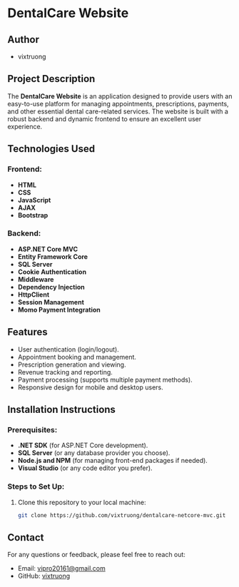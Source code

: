# DentalCare Website

## Author
- vixtruong

## Project Description
The **DentalCare Website** is an application designed to provide users with an easy-to-use platform for managing appointments, prescriptions, payments, and other essential dental care-related services. The website is built with a robust backend and dynamic frontend to ensure an excellent user experience.

## Technologies Used

### Frontend:
- **HTML**
- **CSS**
- **JavaScript**
- **AJAX**
- **Bootstrap**

### Backend:
- **ASP.NET Core MVC**
- **Entity Framework Core**
- **SQL Server**
- **Cookie Authentication**
- **Middleware**
- **Dependency Injection**
- **HttpClient**
- **Session Management**
- **Momo Payment Integration**

## Features
- User authentication (login/logout).
- Appointment booking and management.
- Prescription generation and viewing.
- Revenue tracking and reporting.
- Payment processing (supports multiple payment methods).
- Responsive design for mobile and desktop users.

## Installation Instructions

### Prerequisites:
- **.NET SDK** (for ASP.NET Core development).
- **SQL Server** (or any database provider you choose).
- **Node.js and NPM** (for managing front-end packages if needed).
- **Visual Studio** (or any code editor you prefer).

### Steps to Set Up:
1. Clone this repository to your local machine:
   ```bash
   git clone https://github.com/vixtruong/dentalcare-netcore-mvc.git

## Contact
For any questions or feedback, please feel free to reach out:
- Email: [vipro20161@gmail.com](mailto:vipro20161@gmail.com)
- GitHub: [vixtruong](https://github.com/vixtruong)
